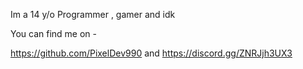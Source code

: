 Im a 14 y/o Programmer , gamer and idk

You can find me on -

https://github.com/PixelDev990  and https://discord.gg/ZNRJjh3UX3

